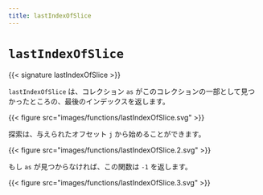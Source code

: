 ```yaml
---
title: lastIndexOfSlice
---
```


# `lastIndexOfSlice`

{{< signature lastIndexOfSlice >}}

`lastIndexOfSlice` は、コレクション `as` がこのコレクションの一部として見つかったところの、最後のインデックスを返します。

{{< figure src="images/functions/lastIndexOfSlice.svg" >}}

探索は、与えられたオフセット `j` から始めることができます。

{{< figure src="images/functions/lastIndexOfSlice.2.svg" >}}

もし `as` が見つからなければ、この関数は `-1` を返します。

{{< figure src="images/functions/lastIndexOfSlice.3.svg" >}}
